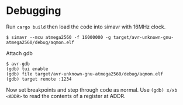 # Debugging

Run `cargo build` then load the code into simavr with 16MHz clock.
```
$ simavr --mcu atmega2560 -f 16000000 -g target/avr-unknown-gnu-atmega2560/debug/aqmon.elf
```

Attach gdb
```
$ avr-gdb
(gdb) tui enable
(gdb) file target/avr-unknown-gnu-atmega2560/debug/aqmon.elf
(gdb) target remote :1234
```

Now set breakpoints and step through code as normal. Use `(gdb) x/xb <ADDR>` to
read the contents of a register at ADDR.
